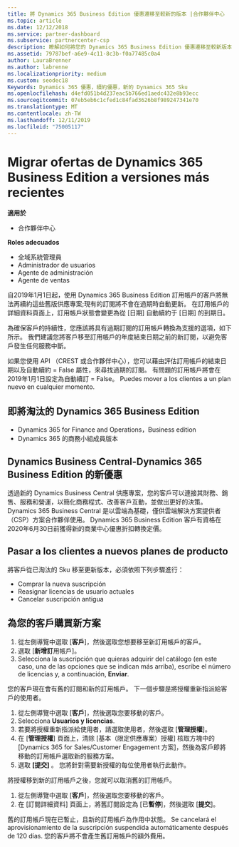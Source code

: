 ```yaml
---
title: 將 Dynamics 365 Business Edition 優惠遷移至較新的版本 |合作夥伴中心
ms.topic: article
ms.date: 12/12/2018
ms.service: partner-dashboard
ms.subservice: partnercenter-csp
description: 瞭解如何將您的 Dynamics 365 Business Edition 優惠遷移至較新版本，然後再將其到期。
ms.assetid: 79787bef-a6e9-4c11-8c3b-f0a77485c0a4
author: LauraBrenner
ms.author: labrenne
ms.localizationpriority: medium
ms.custom: seodec18
Keywords: Dynamics 365 優惠，續約優惠，新的 Dynamics 365 Sku
ms.openlocfilehash: d4efd051b4d237eac5b766ed1aedc432e8b93ecc
ms.sourcegitcommit: 07eb5eb6c1cfed1c84fad3626b8f989247341e70
ms.translationtype: MT
ms.contentlocale: zh-TW
ms.lasthandoff: 12/11/2019
ms.locfileid: "75005117"
---
```

# <a name="migrate-dynamics-365-business-edition-offers-to-newer-versions"></a>Migrar ofertas de Dynamics 365 Business Edition a versiones más recientes 

**適用於**

- 合作夥伴中心

**Roles adecuados**
-   全域系統管理員
-   Administrador de usuarios
-   Agente de administración
-   Agente de ventas

自2019年1月1日起，使用 Dynamics 365 Business Edition 訂用帳戶的客戶將無法再續約這些舊版供應專案;現有的訂閱將不會在過期時自動更新。 在訂用帳戶的詳細資料頁面上，訂用帳戶狀態會變更為從 [日期] 自動續約于 [日期] 的到期日。

為確保客戶的持續性，您應該將具有過期訂閱的訂用帳戶轉換為支援的選項，如下所示。 我們建議您將客戶移至訂用帳戶的年度結束日期之前的新訂閱，以避免客戶發生任何服務中斷。

如果您使用 API （CREST 或合作夥伴中心），您可以藉由評估訂用帳戶的結束日期以及自動續約 = False 屬性，來尋找過期的訂閱。 有問題的訂用帳戶將會在2019年1月1日設定為自動續訂 = False。 Puedes mover a los clientes a un plan nuevo en cualquier momento. 

## <a name="the-dynamics-365-business-editions-being-retired"></a>即將淘汰的 Dynamics 365 Business Edition

- Dynamics 365 for Finance and Operations，Business edition
- Dynamics 365 的商務小組成員版本

## <a name="dynamics-business-central---the-dynamics-365-business-edition-new-offers"></a>Dynamics Business Central-Dynamics 365 Business Edition 的新優惠

透過新的 Dynamics Business Central 供應專案，您的客戶可以連接其財務、銷售、服務和營運，以簡化商務程式、改善客戶互動，並做出更好的決策。 Dynamics 365 Business Central 是以雲端為基礎，僅供雲端解決方案提供者（CSP）方案合作夥伴使用。
Dynamics 365 Business Edition 客戶有資格在2020年6月30日前獲得新的商業中心優惠折扣轉換定價。

## <a name="transition-customers-to-new-product-plans"></a>Pasar a los clientes a nuevos planes de producto

 將客戶從已淘汰的 Sku 移至更新版本，必須依照下列步驟進行：

- Comprar la nueva suscripción
- Reasignar licencias de usuario actuales
- Cancelar suscripción antigua

## <a name="purchase-the-new-plan-for-your-customer"></a>為您的客戶購買新方案

1. 從左側導覽中選取 [**客戶**]，然後選取您想要移至新訂用帳戶的客戶。
2. 選取 [**新增訂**用帳戶]。
3. Selecciona la suscripción que quieras adquirir del catálogo (en este caso, una de las opciones que se indican más arriba), escribe el número de licencias y, a continuación, **Enviar**. 

您的客戶現在會有舊的訂閱和新的訂用帳戶。 下一個步驟是將授權重新指派給客戶的使用者。

1. 從左側導覽中選取 [**客戶**]，然後選取您要移動的客戶。
2. Selecciona **Usuarios y licencias**.
3. 若要將授權重新指派給使用者，請選取使用者，然後選取 [**管理授權**]。 
4. 在 [**管理授權**] 頁面上，清除 [基本（限定供應專案）授權] 核取方塊中的 [Dynamics 365 for Sales/Customer Engagement 方案]，然後為客戶即將移動的訂用帳戶選取新的服務方案。 
5. 選取 **\[提交\]** 。 您將針對需要新授權的每位使用者執行此動作。 

將授權移到新的訂用帳戶之後，您就可以取消舊的訂用帳戶。 

1. 從左側導覽中選取 [**客戶**]，然後選取您要移動的客戶。
2. 在 [訂閱詳細資料] 頁面上，將舊訂閱設定為 [已**暫停**]，然後選取 [**提交**]。

舊的訂用帳戶現在已暫止，且新的訂用帳戶為作用中狀態。 Se cancelará el aprovisionamiento de la suscripción suspendida automáticamente después de 120 días. 您的客戶將不會產生舊訂用帳戶的額外費用。
